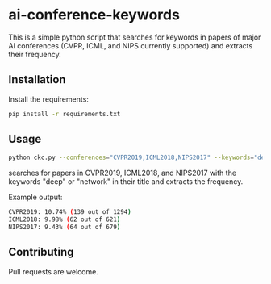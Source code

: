 # ai-conference-keywords

This is a simple python script that searches for keywords in papers of major AI conferences (CVPR, ICML, and NIPS currently supported) and extracts their frequency.

## Installation

Install the requirements:

```bash
pip install -r requirements.txt
```

## Usage

```bash
python ckc.py --conferences="CVPR2019,ICML2018,NIPS2017" --keywords="deep,network"
```

searches for papers in CVPR2019, ICML2018, and NIPS2017 with the keywords "deep" or "network" in their title and extracts the frequency.

Example output:

```bash
CVPR2019: 10.74% (139 out of 1294)
ICML2018: 9.98% (62 out of 621)
NIPS2017: 9.43% (64 out of 679)
```


## Contributing
Pull requests are welcome.

